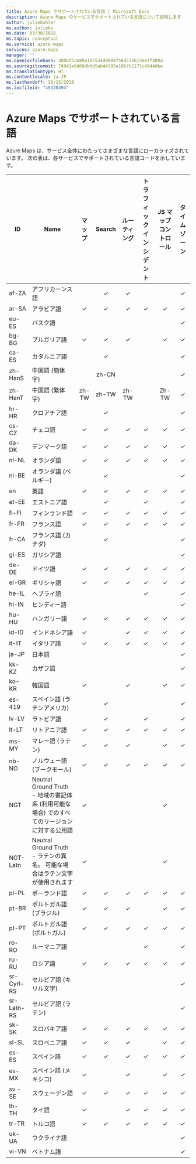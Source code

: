 ```yaml
---
title: Azure Maps でサポートされている言語 | Microsoft Docs
description: Azure Maps のサービスでサポートされている言語について説明します
author: juliekohler
ms.author: julieko
ms.date: 03/30/2018
ms.topic: conceptual
ms.service: azure-maps
services: azure-maps
manager: ''
ms.openlocfilehash: 380bf5cb89a165534d0084758d532613eeff480a
ms.sourcegitcommit: 74941e0d60dbfd5ab44395e1867b2171c4944dbe
ms.translationtype: HT
ms.contentlocale: ja-JP
ms.lasthandoff: 10/15/2018
ms.locfileid: "49320494"
---
```

# <a name="azure-maps-supported-languages"></a>Azure Maps でサポートされている言語
Azure Maps は、サービス全体にわたってさまざまな言語にローカライズされています。  次の表は、各サービスでサポートされている言語コードを示しています。  
  

| ID         | Name                   |  マップ | Search | ルーティング | トラフィック インシデント | JS マップ コントロール | タイム ゾーン |
|------------|------------------------|:-----:|:------:|:-------:|:-----------------:|:--------------:|:---------:|
| af-ZA      | アフリカーンス語              |       |    ✓   |    ✓    |                   |                |     ✓     |
| ar-SA      | アラビア語                 |   ✓   |    ✓   |    ✓    |         ✓         |        ✓       |     ✓     |
| eu-ES      | バスク語                 |       |        |         |                   |                |     ✓     |
| bg-BG      | ブルガリア語              |   ✓   |    ✓   |    ✓    |                   |        ✓       |     ✓     |
| ca-ES      | カタルニア語                |       |    ✓   |         |                   |                |     ✓     |
| zh-HanS    | 中国語 (簡体字)   |       |  zh-CN |         |                   |                |     ✓     |
| zh-HanT    | 中国語 (繁体字)  | zh-TW |  zh-TW |  zh-TW  |                   |      Zh-TW     |     ✓     |
| hr-HR      | クロアチア語               |       |    ✓   |         |                   |                |     ✓     |
| cs-CZ      | チェコ語                  |   ✓   |    ✓   |    ✓    |         ✓         |        ✓       |     ✓     |
| da-DK      | デンマーク語                 |   ✓   |    ✓   |    ✓    |         ✓         |        ✓       |     ✓     |
| nl-NL      | オランダ語                  |   ✓   |    ✓   |    ✓    |         ✓         |        ✓       |     ✓     |
| nl-BE      | オランダ語 (ベルギー)        |       |    ✓   |         |                   |                |     ✓     |
| en         | 英語                |   ✓   |    ✓   |    ✓    |         ✓         |        ✓       |     ✓     |
| et-EE      | エストニア語               |       |    ✓   |         |         ✓         |                |     ✓     |
| fi-FI      | フィンランド語                |   ✓   |    ✓   |    ✓    |         ✓         |        ✓       |     ✓     |
| fr-FR      | フランス語                 |   ✓   |    ✓   |    ✓    |         ✓         |        ✓       |     ✓     |
| fr-CA      | フランス語 (カナダ)      |       |    ✓   |         |                   |                |     ✓     |
| gl-ES      | ガリシア語               |       |        |         |                   |                |     ✓     |
| de-DE      | ドイツ語                 |   ✓   |    ✓   |    ✓    |         ✓         |        ✓       |     ✓     |
| el-GR      | ギリシャ語                  |   ✓   |    ✓   |    ✓    |         ✓         |        ✓       |     ✓     |
| he-IL      | ヘブライ語                 |       |        |         |         ✓         |                |     ✓     |
| hi-IN      | ヒンディー語                  |       |        |         |                   |                |     ✓     |
| hu-HU      | ハンガリー語              |   ✓   |    ✓   |    ✓    |         ✓         |        ✓       |     ✓     |
| id-ID      | インドネシア語             |   ✓   |        |    ✓    |         ✓         |        ✓       |     ✓     |
| it-IT      | イタリア語                |   ✓   |    ✓   |    ✓    |         ✓         |        ✓       |     ✓     |
| ja-JP      | 日本語               |       |        |         |                   |                |     ✓     |
| kk-KZ      | カザフ語                 |       |        |         |                   |                |     ✓     |
| ko-KR      | 韓国語                 |   ✓   |        |    ✓    |                   |        ✓       |     ✓     |
| es-419     | スペイン語 (ラテンアメリカ) |       |    ✓   |         |                   |                |     ✓     |
| lv-LV      | ラトビア語                |       |    ✓   |         |         ✓         |                |     ✓     |
| lt-LT      | リトアニア語             |   ✓   |    ✓   |    ✓    |         ✓         |        ✓       |     ✓     |
| ms-MY      | マレー語 (ラテン)          |   ✓   |    ✓   |    ✓    |                   |        ✓       |     ✓     |
| nb-NO      | ノルウェー語 (ブークモール)       |   ✓   |    ✓   |    ✓    |         ✓         |        ✓       |     ✓     |
| NGT        | Neutral Ground Truth - 地域の書記体系 (利用可能な場合) でのすべてのリージョンに対する公用語 |   ✓     |        |         |                   |      ✓          |         |
| NGT-Latn   | Neutral Ground Truth - ラテンの異名。 可能な場合はラテン文字が使用されます |   ✓     |        |         |                   |        ✓         |          |
| pl-PL      | ポーランド語                 |   ✓   |    ✓   |    ✓    |         ✓         |        ✓       |     ✓     |
| pt-BR      | ポルトガル語 (ブラジル)    |   ✓   |    ✓   |    ✓    |                   |        ✓       |     ✓     |
| pt-PT      | ポルトガル語 (ポルトガル)  |   ✓   |    ✓   |    ✓    |         ✓         |        ✓       |     ✓     |
| ro-RO      | ルーマニア語               |       |        |         |         ✓         |                |     ✓     |
| ru-RU      | ロシア語                |   ✓   |    ✓   |    ✓    |         ✓         |        ✓       |     ✓     |
| sr-Cyrl-RS | セルビア語 (キリル文字)     |       |        |         |                   |                |     ✓     |
| sr-Latn-RS | セルビア語 (ラテン)        |       |        |         |                   |                |     ✓     |
| sk-SK      | スロバキア語              |   ✓   |    ✓   |    ✓    |         ✓         |        ✓       |     ✓     |
| sl-SL      | スロベニア語              |   ✓   |    ✓   |    ✓    |                   |        ✓       |     ✓     |
| es-ES      | スペイン語                |   ✓   |    ✓   |    ✓    |         ✓         |        ✓       |     ✓     |
| es-MX      | スペイン語 (メキシコ)       |   ✓   |        |    ✓    |                   |        ✓       |     ✓     |
| sv -SE     | スウェーデン語                |   ✓   |    ✓   |    ✓    |         ✓         |        ✓       |     ✓     |
| th-TH      | タイ語                   |   ✓   |        |    ✓    |         ✓         |        ✓       |     ✓     |
| tr-TR      | トルコ語                |   ✓   |    ✓   |    ✓    |         ✓         |        ✓       |     ✓     |
| uk-UA      | ウクライナ語               |       |        |         |                   |                |     ✓     |
| vi-VN      | ベトナム語             |       |        |         |                   |                |     ✓     |
